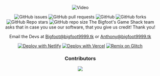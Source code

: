 <div align='center'>
  
![Video](https://user-images.githubusercontent.com/80417201/172915567-b5ed2245-a00b-493c-aa80-50142835efb5.gif)

  
![GitHub issues](https://img.shields.io/github/issues/BigfootsGS/BigfootsGS.github.io?logo=github&style=flat-square) 
![GitHub pull requests](https://img.shields.io/github/issues-pr/BigfootsGS/BigfootsGS.github.io?label=Pull%20requests&logo=github&style=flat-square) 
![GitHub](https://img.shields.io/github/license/BigfootsGS/BigfootsGS.github.io?label=Licence&logo=github&style=flat-square) 
![GitHub forks](https://img.shields.io/github/forks/BigfootsGS/BigfootsGS.github.io?label=Forks&logo=github&style=flat-square) 
![GitHub Repo stars](https://img.shields.io/github/stars/BigfootsGS/BigfootsGS.github.io?color=yellow&label=Stars&logo=github&style=flat-square) 
![GitHub repo size](https://img.shields.io/github/repo-size/BigfootsGS/BigfootsGS.github.io?label=Repo%20size&logo=github&style=flat-square) 
The Bigfoot's Game Shack team asks that in case you use our software, that you give us credit! Thank you!


Email the Devs at Bigfoot@bigfoot9999.tk or Anthony@bigfoot9999.tk

  
[![Deploy with Netlify](https://www.netlify.com/img/deploy/button.svg)](https://app.netlify.com/start/deploy?repository=https://github.com/BigfootsGS/BigfootsGS.github.io)
[![Deploy with Vercel](https://vercel.com/button)](https://vercel.com/new/clone?repository-url=https://github.com/BigfootsGS/BigfootsGS.github.io)
  [![Remix on Glitch](https://raw.githubusercontent.com/BinBashBanana/deploy-buttons/master/buttons/remade/glitch.svg)](https://glitch.com/edit/#!/import/github/BigfootsGS/BigfootsGS.github.io)
### Contributors 
<img src="https://contrib.rocks/image?repo=BigfootsGS/BigfootsGS.github.io"/>
  
